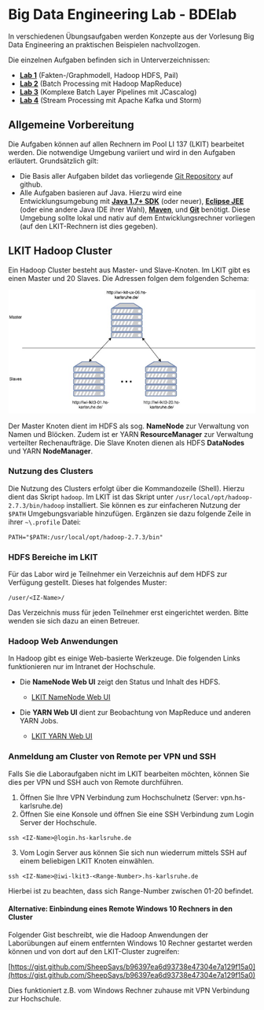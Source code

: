 # Big Data Engineering Lab - BDElab

In verschiedenen Übungsaufgaben werden Konzepte aus der Vorlesung Big Data Engineering an praktischen Beispielen nachvollzogen.

Die einzelnen Aufgaben befinden sich in Unterverzeichnissen:

- [**Lab 1**](lab1) (Fakten-/Graphmodell, Hadoop HDFS, Pail)
- [**Lab 2**](lab2) (Batch Processing mit Hadoop MapReduce)
- [**Lab 3**](lab3) (Komplexe Batch Layer Pipelines mit JCascalog)
- [**Lab 4**](lab4) (Stream Processing mit Apache Kafka und Storm)

## Allgemeine Vorbereitung
Die Aufgaben können auf allen Rechnern im Pool LI 137 (LKIT) bearbeitet werden. Die notwendige Umgebung variiert und wird in den Aufgaben erläutert. Grundsätzlich gilt:

- Die Basis aller Aufgaben bildet das vorliegende [Git Repository](https://github.com/zirpins/bdelab) auf github.
- Alle Aufgaben basieren auf Java. Hierzu wird eine Entwicklungsumgebung mit [**Java 1.7+ SDK**](http://www.oracle.com/technetwork/java/javase/downloads/index.html) (oder neuer), [**Eclipse JEE**](https://www.eclipse.org/downloads/eclipse-packages/) (oder eine andere Java IDE ihrer Wahl), [**Maven**](https://maven.apache.org/install.html), und [**Git**](https://help.github.com/articles/set-up-git/) benötigt. Diese Umgebung sollte lokal und nativ auf dem Entwicklungsrechner vorliegen (auf den LKIT-Rechnern ist dies gegeben).

## LKIT Hadoop Cluster

Ein Hadoop Cluster besteht aus Master- und Slave-Knoten. Im LKIT gibt es einen Master und 20 Slaves. Die Adressen folgen dem folgenden Schema:

![](cluster.jpg?raw=true)

Der Master Knoten dient im HDFS als sog. **NameNode** zur Verwaltung von Namen und Blöcken. Zudem ist er YARN **ResourceManager** zur Verwaltung verteilter Rechenaufträge. Die Slave Knoten dienen als HDFS **DataNodes** und YARN **NodeManager**.

### Nutzung des Clusters

Die Nutzung des Clusters erfolgt über die Kommandozeile (Shell). Hierzu dient das Skript `hadoop`. Im LKIT ist das Skript unter `/usr/local/opt/hadoop-2.7.3/bin/hadoop` installiert. Sie können es zur einfacheren Nutzung der `$PATH` Umgebungsvariable hinzufügen. Ergänzen sie dazu folgende Zeile in ihrer `~\.profile` Datei:

```
PATH="$PATH:/usr/local/opt/hadoop-2.7.3/bin"
```

### HDFS Bereiche im LKIT

Für das Labor wird je Teilnehmer ein Verzeichnis auf dem HDFS zur Verfügung gestellt. Dieses hat folgendes Muster:

```
/user/<IZ-Name>/
```

Das Verzeichnis muss für jeden Teilnehmer erst eingerichtet werden. Bitte wenden sie sich dazu an einen Betreuer.

### Hadoop Web Anwendungen 

In Hadoop gibt es einige Web-basierte Werkzeuge. Die folgenden Links funktionieren nur im Intranet der Hochschule.

- Die **NameNode Web UI** zeigt den Status und Inhalt des HDFS.
    - [LKIT NameNode Web UI](http://iwi-lkit-ux-06.hs-karlsruhe.de:50070/)

- Die **YARN Web UI** dient zur Beobachtung von MapReduce und anderen YARN Jobs.
    - [LKIT YARN Web UI](http://iwi-lkit-ux-06.hs-karlsruhe.de:8088)

### Anmeldung am Cluster von Remote per VPN und SSH

Falls Sie die Laboraufgaben nicht im LKIT bearbeiten möchten, können Sie dies per VPN und SSH auch von Remote durchführen.

1) Öffnen Sie Ihre VPN Verbindung zum Hochschulnetz (Server: vpn.hs-karlsruhe.de)
2) Öffnen Sie eine Konsole und öffnen Sie eine SSH Verbindung zum Login Server der Hochschule.

```
ssh <IZ-Name>@login.hs-karlsruhe.de
```

3) Vom Login Server aus können Sie sich nun wiederrum mittels SSH auf einem beliebigen LKIT Knoten einwählen.

```
ssh <IZ-Name>@iwi-lkit3-<Range-Number>.hs-karlsruhe.de
```

Hierbei ist zu beachten, dass sich Range-Number zwischen 01-20 befindet.

#### Alternative: Einbindung eines Remote Windows 10 Rechners in den Cluster

Folgender Gist beschreibt, wie die Hadoop Anwendungen der Laborübungen auf einem entfernten Windows 10 Rechner gestartet werden können und von dort auf den LKIT-Cluster zugreifen: 

[https://gist.github.com/SheepSays/b96397ea6d93738e47304e7a129f15a0](https://gist.github.com/SheepSays/b96397ea6d93738e47304e7a129f15a0)

Dies funktioniert z.B. vom Windows Rechner zuhause mit VPN Verbindung zur Hochschule.
